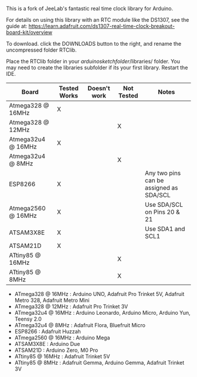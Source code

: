 This is a fork of JeeLab's fantastic real time clock library for Arduino.

For details on using this library with an RTC module like the DS1307, see the guide at: https://learn.adafruit.com/ds1307-real-time-clock-breakout-board-kit/overview

To download. click the DOWNLOADS button to the right, and rename the uncompressed folder RTClib.

Place the RTClib folder in your *arduinosketchfolder*/libraries/ folder. 
You may need to create the libraries subfolder if its your first library. Restart the IDE.

Board              | Tested Works | Doesn't work | Not Tested | Notes
------------------ | ------------ | ------------ | ---------- | -----
Atmega328 @ 16MHz  |      X       |              |            |
Atmega328 @ 12MHz  |              |              |      X     |
Atmega32u4 @ 16MHz |      X       |              |            |
Atmega32u4 @ 8MHz  |              |              |      X     |
ESP8266            |      X       |              |            | Any two pins can be assigned as SDA/SCL
Atmega2560 @ 16MHz |      X       |              |            | Use SDA/SCL on Pins 20 & 21
ATSAM3X8E          |      X       |              |            | Use SDA1 and SCL1           
ATSAM21D           |      X       |              |            |
ATtiny85 @ 16MHz   |              |              |      X     |
ATtiny85 @ 8MHz    |              |              |      X     |

  * ATmega328 @ 16MHz : Arduino UNO, Adafruit Pro Trinket 5V, Adafruit Metro 328, Adafruit Metro Mini
  * ATmega328 @ 12MHz : Adafruit Pro Trinket 3V
  * ATmega32u4 @ 16MHz : Arduino Leonardo, Arduino Micro, Arduino Yun, Teensy 2.0
  * ATmega32u4 @ 8MHz : Adafruit Flora, Bluefruit Micro
  * ESP8266 : Adafruit Huzzah
  * ATmega2560 @ 16MHz : Arduino Mega
  * ATSAM3X8E : Arduino Due
  * ATSAM21D : Arduino Zero, M0 Pro
  * ATtiny85 @ 16MHz : Adafruit Trinket 5V
  * ATtiny85 @ 8MHz : Adafruit Gemma, Arduino Gemma, Adafruit Trinket 3V